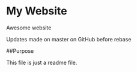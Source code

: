 # My Website

Awesome website

Updates made on master on GitHub before rebase

##Purpose

This file is just a readme file.
